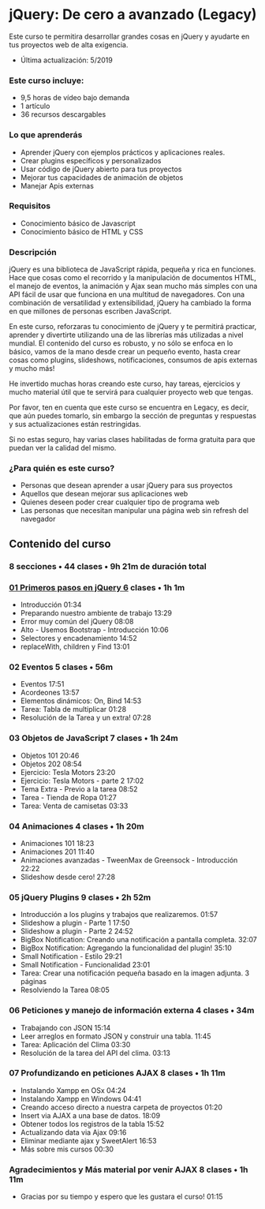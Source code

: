 # jQuery: De cero a avanzado (Legacy)

Este curso te permitira desarrollar grandes cosas en jQuery y ayudarte en tus proyectos web de alta exigencia.

* Última actualización: 5/2019

### Este curso incluye:

* 9,5 horas de vídeo bajo demanda
* 1 artículo
* 36 recursos descargables

### Lo que aprenderás

* Aprender jQuery con ejemplos prácticos y aplicaciones reales.
* Crear plugins específicos y personalizados
* Usar código de jQuery abierto para tus proyectos
* Mejorar tus capacidades de animación de objetos
* Manejar Apis externas

### Requisitos

* Conocimiento básico de Javascript
* Conocimiento básico de HTML y CSS

### Descripción

jQuery es una biblioteca de JavaScript rápida, pequeña y rica en funciones. Hace que cosas como el recorrido y la manipulación de documentos HTML, el manejo de eventos, la animación y Ajax sean mucho más simples con una API fácil de usar que funciona en una multitud de navegadores. Con una combinación de versatilidad y extensibilidad, jQuery ha cambiado la forma en que millones de personas escriben JavaScript.

En este curso, reforzaras tu conocimiento de jQuery y te permitirá practicar, aprender y divertirte utilizando una de las librerías más utilizadas a nivel mundial. El contenido del curso es robusto, y no sólo se enfoca en lo básico, vamos de la mano desde crear un pequeño evento, hasta crear cosas como plugins, slideshows, notificaciones, consumos de apis externas y mucho más!

He invertido muchas horas creando este curso, hay tareas, ejercicios y mucho material útil que te servirá para cualquier proyecto web que tengas.

Por favor, ten en cuenta que este curso se encuentra en Legacy, es decir, que aún puedes tomarlo, sin embargo la sección de preguntas y respuestas y sus actualizaciones están restringidas.

Si no estas seguro, hay varias clases habilitadas de forma gratuita para que puedan ver la calidad del mismo.

### ¿Para quién es este curso?

* Personas que desean aprender a usar jQuery para sus proyectos
* Aquellos que desean mejorar sus aplicaciones web
* Quienes deseen poder crear cualquier tipo de programa web
* Las personas que necesitan manipular una página web sin refresh del navegador

## Contenido del curso

### 8 secciones • 44 clases • 9h 21m de duración total

### [01 Primeros pasos en jQuery 6](https://github.com/adolfodelarosades/JavaScript/blob/main/temarios/200-jQuery-De-cero-a-avanzado-Legacy/01-Primeros-pasos-en-jQuery.md) clases • 1h 1m

* Introducción 01:34
* Preparando nuestro ambiente de trabajo 13:29
* Error muy común del jQuery 08:08
* Alto - Usemos Bootstrap - Introducción 10:06
* Selectores y encadenamiento 14:52
* replaceWith, children y Find 13:01

### 02 Eventos 5 clases • 56m

* Eventos 17:51
* Acordeones 13:57
* Elementos dinámicos: On, Bind 14:53
* Tarea: Tabla de multiplicar 01:28
* Resolución de la Tarea y un extra! 07:28

### 03 Objetos de JavaScript 7 clases • 1h 24m

* Objetos 101 20:46
* Objetos 202 08:54
* Ejercicio: Tesla Motors 23:20
* Ejercicio: Tesla Motors - parte 2 17:02
* Tema Extra - Previo a la tarea 08:52
* Tarea - Tienda de Ropa 01:27
* Tarea: Venta de camisetas 03:33

### 04 Animaciones 4 clases • 1h 20m

* Animaciones 101 18:23
* Animaciones 201 11:40
* Animaciones avanzadas - TweenMax de Greensock - Introducción 22:22
* Slideshow desde cero! 27:28

### 05 jQuery Plugins 9 clases • 2h 52m

* Introducción a los plugins y trabajos que realizaremos. 01:57
* Slideshow a plugin - Parte 1 17:50
* Slideshow a plugin - Parte 2 24:52
* BigBox Notification: Creando una notificación a pantalla completa. 32:07
* BigBox Notification: Agregando la funcionalidad del plugin! 35:10
* Small Notification - Estilo 29:21
* Small Notification - Funcionalidad 23:01
* Tarea: Crear una notificación pequeña basado en la imagen adjunta. 3 páginas
* Resolviendo la Tarea 08:05

### 06 Peticiones y manejo de información externa 4 clases • 34m

* Trabajando con JSON 15:14
* Leer arreglos en formato JSON y construir una tabla. 11:45
* Tarea: Aplicación del Clima 03:30
* Resolución de la tarea del API del clima. 03:13

### 07 Profundizando en peticiones AJAX 8 clases • 1h 11m

* Instalando Xampp en OSx 04:24
* Instalando Xampp en Windows 04:41
* Creando acceso directo a nuestra carpeta de proyectos 01:20
* Insert via AJAX a una base de datos. 18:09
* Obtener todos los registros de la tabla 15:52
* Actualizando data via Ajax 09:16
* Eliminar mediante ajax y SweetAlert 16:53
* Más sobre mis cursos 00:30

### Agradecimientos y Más material por venir AJAX 8 clases • 1h 11m

* Gracias por su tiempo y espero que les gustara el curso! 01:15

